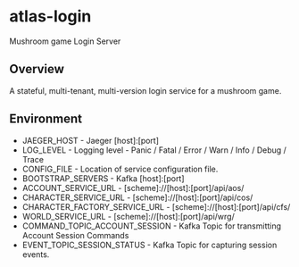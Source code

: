# atlas-login
Mushroom game Login Server

## Overview

A stateful, multi-tenant, multi-version login service for a mushroom game.

## Environment

- JAEGER_HOST - Jaeger [host]:[port]
- LOG_LEVEL - Logging level - Panic / Fatal / Error / Warn / Info / Debug / Trace
- CONFIG_FILE - Location of service configuration file.
- BOOTSTRAP_SERVERS - Kafka [host]:[port]
- ACCOUNT_SERVICE_URL - [scheme]://[host]:[port]/api/aos/
- CHARACTER_SERVICE_URL - [scheme]://[host]:[port]/api/cos/
- CHARACTER_FACTORY_SERVICE_URL - [scheme]://[host]:[port]/api/cfs/
- WORLD_SERVICE_URL - [scheme]://[host]:[port]/api/wrg/
- COMMAND_TOPIC_ACCOUNT_SESSION - Kafka Topic for transmitting Account Session Commands
- EVENT_TOPIC_SESSION_STATUS - Kafka Topic for capturing session events.
